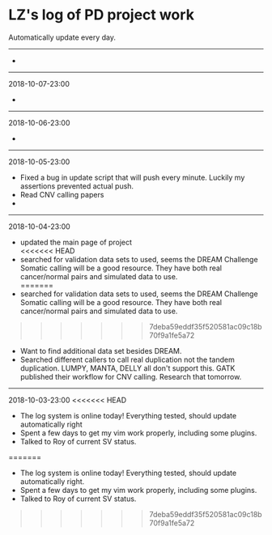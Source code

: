 # LZ's log of PD project work

Automatically update every day.

******************************


- 
***


2018-10-07-23:00

- 
***


2018-10-06-23:00

- 
***


2018-10-05-23:00

- Fixed a bug in update script that will push every minute. Luckily my assertions prevented actual push.
- Read CNV calling papers
- 
***


2018-10-04-23:00

- updated the main page of project\
<<<<<<< HEAD
- searched for validation data sets to used, seems the DREAM Challenge Somatic calling will be a good resource. They have both real cancer/normal pairs and simulated data to use.\
=======
- searched for validation data sets to used, seems the DREAM Challenge Somatic calling will be a good resource. They have both real cancer/normal pairs and simulated data to use.
>>>>>>> 7deba59eddf35f520581ac09c18b70f9a1fe5a72
- Want to find additional data set besides DREAM.
- Searched different callers to call real duplication not the tandem duplication. LUMPY, MANTA, DELLY all don't support this. GATK published their workflow for CNV calling. Research that tomorrow.

***


2018-10-03-23:00
<<<<<<< HEAD
- The log system is online today! Everything tested, should update automatically right
- Spent a few days to get my vim work properly, including some plugins.
- Talked to Roy of current SV status.

=======
- The log system is online today! Everything tested, should update automatically right.
- Spent a few days to get my vim work properly, including some plugins.
- Talked to Roy of current SV status.
>>>>>>> 7deba59eddf35f520581ac09c18b70f9a1fe5a72




